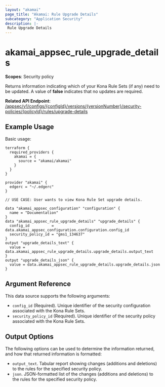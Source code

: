 ```yaml
---
layout: "akamai"
page_title: "Akamai: Rule Upgrade Details"
subcategory: "Application Security"
description: |-
 Rule Upgrade Details
---
```


# akamai_appsec_rule_upgrade_details

**Scopes**: Security policy

Returns information indicating which of your Kona Rule Sets (if any) need to be updated. A value of **false** indicates that no updates are required.

**Related API Endpoint**: [/appsec/v1/configs/{configId}/versions/{versionNumber}/security-policies/{policyId}/rules/upgrade-details](https://developer.akamai.com/api/cloud_security/application_security/v1.html#getupgradedetails)

## Example Usage

Basic usage:

```
terraform {
  required_providers {
    akamai = {
      source = "akamai/akamai"
    }
  }
}

provider "akamai" {
  edgerc = "~/.edgerc"
}

// USE CASE: User wants to view Kona Rule Set upgrade details.

data "akamai_appsec_configuration" "configuration" {
  name = "Documentation"
}
data "akamai_appsec_rule_upgrade_details" "upgrade_details" {
  config_id          = data.akamai_appsec_configuration.configuration.config_id
  security_policy_id = "gms1_134637"
}
output "upgrade_details_text" {
  value = data.akamai_appsec_rule_upgrade_details.upgrade_details.output_text
}
output "upgrade_details_json" {
  value = data.akamai_appsec_rule_upgrade_details.upgrade_details.json
}
```

## Argument Reference

This data source supports the following arguments:

- `config_id` (Required). Unique identifier of the security configuration associated with the Kona Rule Sets.
- `security_policy_id` (Required). Unique identifier of the security policy associated with the Kona Rule Sets.

## Output Options

The following options can be used to determine the information returned, and how that returned information is formatted:

- `output_text`. Tabular report showing changes (additions and deletions) to the rules for the specified security policy.
- `json`. JSON-formatted list of the changes (additions and deletions) to the rules for the specified security policy.

